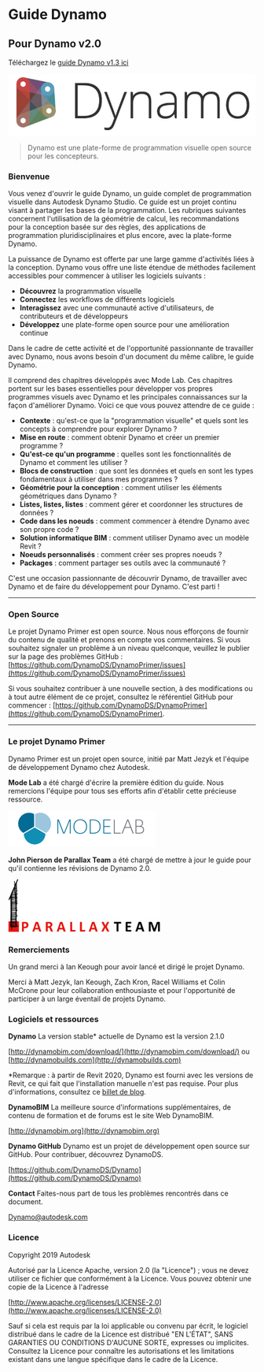 

# Guide Dynamo

## Pour Dynamo v2.0

Téléchargez le [guide Dynamo v1.3 ici](http://primer.dynamobim.org/en/Appendix/DynamoPrimer-Print1_3.pdf)

![Logo Dynamo](images/dynamo_logo_dark-trim.jpg)

> Dynamo est une plate-forme de programmation visuelle open source pour les concepteurs.

### Bienvenue

Vous venez d'ouvrir le guide Dynamo, un guide complet de programmation visuelle dans Autodesk Dynamo Studio. Ce guide est un projet continu visant à partager les bases de la programmation. Les rubriques suivantes concernent l'utilisation de la géométrie de calcul, les recommandations pour la conception basée sur des règles, des applications de programmation pluridisciplinaires et plus encore, avec la plate-forme Dynamo.

La puissance de Dynamo est offerte par une large gamme d'activités liées à la conception. Dynamo vous offre une liste étendue de méthodes facilement accessibles pour commencer à utiliser les logiciels suivants :

* **Découvrez** la programmation visuelle
* **Connectez** les workflows de différents logiciels
* **Interagissez** avec une communauté active d'utilisateurs, de contributeurs et de développeurs
* **Développez** une plate-forme open source pour une amélioration continue

Dans le cadre de cette activité et de l'opportunité passionnante de travailler avec Dynamo, nous avons besoin d'un document du même calibre, le guide Dynamo.

Il comprend des chapitres développés avec Mode Lab. Ces chapitres portent sur les bases essentielles pour développer vos propres programmes visuels avec Dynamo et les principales connaissances sur la façon d'améliorer Dynamo. Voici ce que vous pouvez attendre de ce guide :

* **Contexte** : qu'est-ce que la "programmation visuelle" et quels sont les concepts à comprendre pour explorer Dynamo ?
* **Mise en route** : comment obtenir Dynamo et créer un premier programme ?
* **Qu'est-ce qu'un programme** : quelles sont les fonctionnalités de Dynamo et comment les utiliser ?
* **Blocs de construction** : que sont les données et quels en sont les types fondamentaux à utiliser dans mes programmes ?
* **Géométrie pour la conception** : comment utiliser les éléments géométriques dans Dynamo ?
* **Listes, listes, listes** : comment gérer et coordonner les structures de données ?
* **Code dans les noeuds** : comment commencer à étendre Dynamo avec son propre code ?
* **Solution informatique BIM** : comment utiliser Dynamo avec un modèle Revit ?
* **Noeuds personnalisés** : comment créer ses propres noeuds ?
* **Packages** : comment partager ses outils avec la communauté ?

C'est une occasion passionnante de découvrir Dynamo, de travailler avec Dynamo et de faire du développement pour Dynamo. C'est parti !

---

### Open Source

Le projet Dynamo Primer est open source. Nous nous efforçons de fournir du contenu de qualité et prenons en compte vos commentaires. Si vous souhaitez signaler un problème à un niveau quelconque, veuillez le publier sur la page des problèmes GitHub : [https://github.com/DynamoDS/DynamoPrimer/issues](https://github.com/DynamoDS/DynamoPrimer/issues)

Si vous souhaitez contribuer à une nouvelle section, à des modifications ou à tout autre élément de ce projet, consultez le référentiel GitHub pour commencer : [https://github.com/DynamoDS/DynamoPrimer](https://github.com/DynamoDS/DynamoPrimer).

---

### Le projet Dynamo Primer

Dynamo Primer est un projet open source, initié par Matt Jezyk et l'équipe de développement Dynamo chez Autodesk.

**Mode Lab** a été chargé d'écrire la première édition du guide. Nous remercions l'équipe pour tous ses efforts afin d'établir cette précieuse ressource.

[![](images/MODELAB_Logo.png)](http://modelab.is)

**John Pierson de Parallax Team** a été chargé de mettre à jour le guide pour qu'il contienne les révisions de Dynamo 2.0.

[![](images/PRLX_Logo.jpg)](http://www.parallaxteam.com/)

### Remerciements

Un grand merci à Ian Keough pour avoir lancé et dirigé le projet Dynamo.

Merci à Matt Jezyk, Ian Keough, Zach Kron, Racel Williams et Colin McCrone pour leur collaboration enthousiaste et pour l'opportunité de participer à un large éventail de projets Dynamo.

### Logiciels et ressources

**Dynamo** La version stable* actuelle de Dynamo est la version 2.1.0

[http://dynamobim.com/download/](http://dynamobim.com/download/) ou [http://dynamobuilds.com](http://dynamobuilds.com)

*Remarque : à partir de Revit 2020, Dynamo est fourni avec les versions de Revit, ce qui fait que l'installation manuelle n'est pas requise. Pour plus d'informations, consultez ce [billet de blog](https://dynamobim.org/dynamo-core-2-1-release/).

**DynamoBIM** La meilleure source d'informations supplémentaires, de contenu de formation et de forums est le site Web DynamoBIM.

[http://dynamobim.org](http://dynamobim.org)

**Dynamo GitHub** Dynamo est un projet de développement open source sur GitHub. Pour contribuer, découvrez DynamoDS.

[https://github.com/DynamoDS/Dynamo](https://github.com/DynamoDS/Dynamo)

**Contact** Faites-nous part de tous les problèmes rencontrés dans ce document.

Dynamo@autodesk.com

### Licence

Copyright 2019 Autodesk

Autorisé par la Licence Apache, version 2.0 (la "Licence") ; vous ne devez utiliser ce fichier que conformément à la Licence. Vous pouvez obtenir une copie de la Licence à l'adresse

[http://www.apache.org/licenses/LICENSE-2.0](http://www.apache.org/licenses/LICENSE-2.0)

Sauf si cela est requis par la loi applicable ou convenu par écrit, le logiciel distribué dans le cadre de la Licence est distribué "EN L'ÉTAT", SANS GARANTIES OU CONDITIONS D'AUCUNE SORTE, expresses ou implicites. Consultez la Licence pour connaître les autorisations et les limitations existant dans une langue spécifique dans le cadre de la Licence.

